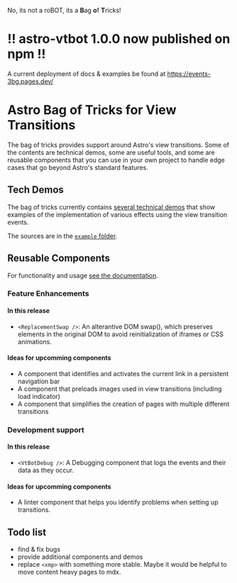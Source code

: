 No, its not a roBOT, its a <b>B</b>ag <b>o</b>f <b>T</b>ricks!

# !! astro-vtbot 1.0.0 now published on npm !!

A current deployment of docs & examples be found at https://events-3bg.pages.dev/

# Astro Bag of Tricks for View Transitions

The bag of tricks provides support around Astro's view transitions.
Some of the contents are technical demos, some are useful tools, and some are reusable components that you can use in your own project to handle edge cases that go beyond Astro's standard features.

## Tech Demos

The bag of tricks currently contains [several technical demos](https://events-3bg.pages.dev/demos/) that show examples of the implementation of various effects using the view transition events.

The sources are in the [`example` folder](https://github.com/martrapp/astro-vt-bot/tree/main/example).

## Reusable Components

For functionality and usage [see the documentation](https://events-3bg.pages.dev/components/).

### Feature Enhancements

#### In this release

- `<ReplacementSwap />`: An alterantive DOM swap(), which preserves elements in the original DOM to avoid reinitialization of iframes or CSS animations.

#### Ideas for upcomming components

- A component that identifies and activates the current link in a persistent navigation bar
- A component that preloads images used in view transitions (including load indicator)
- A component that simplifies the creation of pages with multiple different transitions

### Development support

#### In this release

- `<VtBotDebug />`: A Debugging component that logs the events and their data as they occur.

#### Ideas for upcomming components

- A linter component that helps you identify problems when setting up transitions.

## Todo list

- find & fix bugs
- provide additional components and demos
- replace `<xmp>` with something more stable. Maybe it would be helpful to move content heavy pages to mdx.
